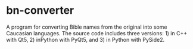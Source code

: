 # bn-converter
A program for converting Bible names from the original into some Caucasian languages. The source code includes three versions: 1) in C++ with Qt5, 2) inPython with PyQt5, and 3) in  Python with PySide2.

